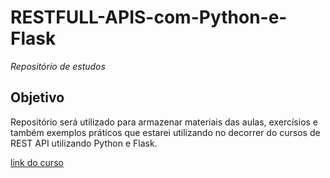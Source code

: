 # RESTFULL-APIS-com-Python-e-Flask
*Repositório de estudos*


## Objetivo

Repositório será utilizado para armazenar materiais das aulas, exercísios e também exemplos práticos que estarei utilizando no decorrer do cursos de REST API utilizando Python e Flask. 

[link do curso](https://www.udemy.com/course/rest-apis-com-python-e-flask)

